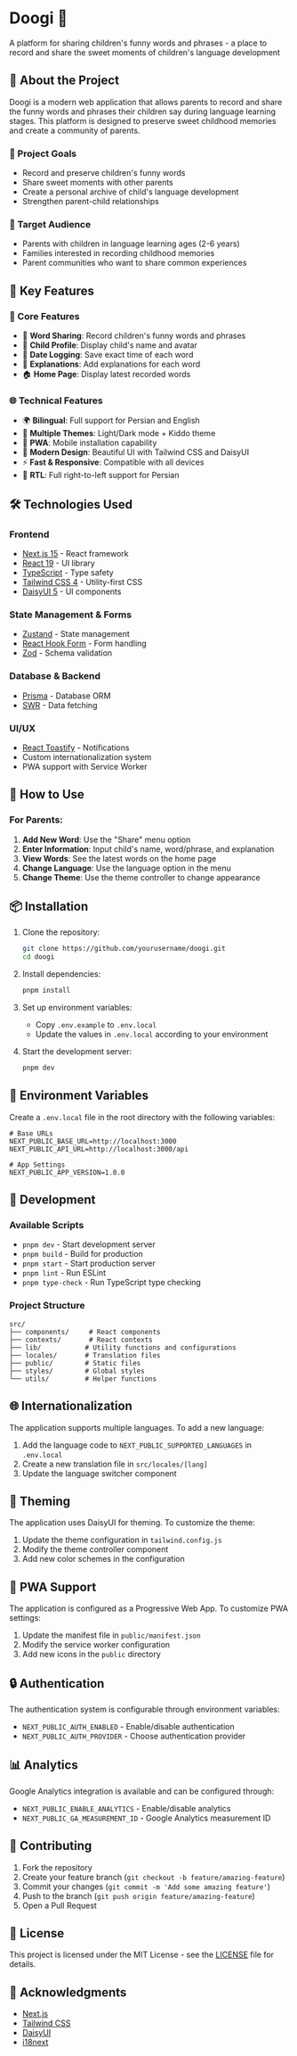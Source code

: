 # Doogi 🎈

A platform for sharing children's funny words and phrases - a place to record and share the sweet moments of children's language development

## 📖 About the Project

Doogi is a modern web application that allows parents to record and share the funny words and phrases their children say during language learning stages. This platform is designed to preserve sweet childhood memories and create a community of parents.

### 🎯 Project Goals

- Record and preserve children's funny words
- Share sweet moments with other parents
- Create a personal archive of child's language development
- Strengthen parent-child relationships

### 👥 Target Audience

- Parents with children in language learning ages (2-6 years)
- Families interested in recording childhood memories
- Parent communities who want to share common experiences

## 🚀 Key Features

### 📝 Core Features

- 🎯 **Word Sharing**: Record children's funny words and phrases
- 👶 **Child Profile**: Display child's name and avatar
- 📅 **Date Logging**: Save exact time of each word
- 💬 **Explanations**: Add explanations for each word
- 🏠 **Home Page**: Display latest recorded words

### 🌐 Technical Features

- 🌍 **Bilingual**: Full support for Persian and English
- 🌙 **Multiple Themes**: Light/Dark mode + Kiddo theme
- 📱 **PWA**: Mobile installation capability
- 🎨 **Modern Design**: Beautiful UI with Tailwind CSS and DaisyUI
- ⚡ **Fast & Responsive**: Compatible with all devices
- 🔄 **RTL**: Full right-to-left support for Persian

## 🛠️ Technologies Used

### Frontend

- [Next.js 15](https://nextjs.org/) - React framework
- [React 19](https://react.dev/) - UI library
- [TypeScript](https://www.typescriptlang.org/) - Type safety
- [Tailwind CSS 4](https://tailwindcss.com/) - Utility-first CSS
- [DaisyUI 5](https://daisyui.com/) - UI components

### State Management & Forms

- [Zustand](https://zustand-demo.pmnd.rs/) - State management
- [React Hook Form](https://react-hook-form.com/) - Form handling
- [Zod](https://zod.dev/) - Schema validation

### Database & Backend

- [Prisma](https://www.prisma.io/) - Database ORM
- [SWR](https://swr.vercel.app/) - Data fetching

### UI/UX

- [React Toastify](https://fkhadra.github.io/react-toastify/) - Notifications
- Custom internationalization system
- PWA support with Service Worker

## 🎨 How to Use

### For Parents:

1. **Add New Word**: Use the "Share" menu option
2. **Enter Information**: Input child's name, word/phrase, and explanation
3. **View Words**: See the latest words on the home page
4. **Change Language**: Use the language option in the menu
5. **Change Theme**: Use the theme controller to change appearance

## 📦 Installation

1. Clone the repository:

   ```bash
   git clone https://github.com/yourusername/doogi.git
   cd doogi
   ```

2. Install dependencies:

   ```bash
   pnpm install
   ```

3. Set up environment variables:

   - Copy `.env.example` to `.env.local`
   - Update the values in `.env.local` according to your environment

4. Start the development server:
   ```bash
   pnpm dev
   ```

## 🔧 Environment Variables

Create a `.env.local` file in the root directory with the following variables:

```env
# Base URLs
NEXT_PUBLIC_BASE_URL=http://localhost:3000
NEXT_PUBLIC_API_URL=http://localhost:3000/api

# App Settings
NEXT_PUBLIC_APP_VERSION=1.0.0

```

## 🚀 Development

### Available Scripts

- `pnpm dev` - Start development server
- `pnpm build` - Build for production
- `pnpm start` - Start production server
- `pnpm lint` - Run ESLint
- `pnpm type-check` - Run TypeScript type checking

### Project Structure

```
src/
├── components/     # React components
├── contexts/       # React contexts
├── lib/           # Utility functions and configurations
├── locales/       # Translation files
├── public/        # Static files
├── styles/        # Global styles
└── utils/         # Helper functions
```

## 🌐 Internationalization

The application supports multiple languages. To add a new language:

1. Add the language code to `NEXT_PUBLIC_SUPPORTED_LANGUAGES` in `.env.local`
2. Create a new translation file in `src/locales/[lang]`
3. Update the language switcher component

## 🎨 Theming

The application uses DaisyUI for theming. To customize the theme:

1. Update the theme configuration in `tailwind.config.js`
2. Modify the theme controller component
3. Add new color schemes in the configuration

## 📱 PWA Support

The application is configured as a Progressive Web App. To customize PWA settings:

1. Update the manifest file in `public/manifest.json`
2. Modify the service worker configuration
3. Add new icons in the `public` directory

## 🔒 Authentication

The authentication system is configurable through environment variables:

- `NEXT_PUBLIC_AUTH_ENABLED` - Enable/disable authentication
- `NEXT_PUBLIC_AUTH_PROVIDER` - Choose authentication provider

## 📊 Analytics

Google Analytics integration is available and can be configured through:

- `NEXT_PUBLIC_ENABLE_ANALYTICS` - Enable/disable analytics
- `NEXT_PUBLIC_GA_MEASUREMENT_ID` - Google Analytics measurement ID

## 🤝 Contributing

1. Fork the repository
2. Create your feature branch (`git checkout -b feature/amazing-feature`)
3. Commit your changes (`git commit -m 'Add some amazing feature'`)
4. Push to the branch (`git push origin feature/amazing-feature`)
5. Open a Pull Request

## 📝 License

This project is licensed under the MIT License - see the [LICENSE](LICENSE) file for details.

## 🙏 Acknowledgments

- [Next.js](https://nextjs.org/)
- [Tailwind CSS](https://tailwindcss.com/)
- [DaisyUI](https://daisyui.com/)
- [i18next](https://www.i18next.com/)
